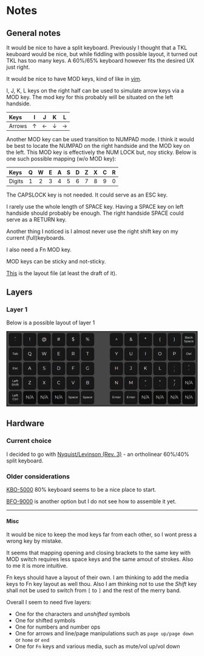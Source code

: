 # Notes

## General notes

It would be nice to have a split keyboard. Previously I thought that a TKL keuboard would be nice, but while fiddling with possible layout, it turned out TKL has too many keys. A 60%/65% keyboard however fits the desired UX just right.

It would be nice to have MOD keys, kind of like in [vim](vim.org).

I, J, K, L keys on the right half can be used to simulate arrow keys via a MOD key. The mod key for this probably will be situated on the left handside.

| Keys   | I | J | K | L |
|:-------|:-:|:-:|:-:|:-:|
| Arrows | ↑ | ← | ↓ | → |

Another MOD key can be used transition to NUMPAD mode. I think it would be best to locate the NUMPAD on the right handside and the MOD key on the left. This MOD key is effectively the NUM LOCK but, noy sticky. Below is one such possible mapping (w/o MOD key):

| Keys   | Q | W | E | A | S | D | Z | X | C | R |
|:-------|:-:|:-:|:-:|:-:|:-:|:-:|:-:|:-:|:-:|:-:|
| Digits | 1 | 2 | 3 | 4 | 5 | 6 | 7 | 8 | 9 | 0 |

The CAPSLOCK key is not needed. It could serve as an ESC key.

I rarely use the whole length of SPACE key. Having a SPACE key on left handside should probably be enough. The right handside SPACE could serve as a RETURN key.

Another thing I noticed is I almost never use the right shift key on my current (full)keyboards.

I also need a Fn MOD key.

MOD keys can be sticky and not-sticky.

[This](qibord_layout.json) is the layout file (at least the draft of it).

## Layers

### Layer 1

Below is a possible layout of layer 1

![qibord_layer_1](layers/qibord_layer1.png)

## Hardware

### Current choice

I decided to go with [Nyquist/Levinson (Rev. 3)](https://keeb.io/collections/split-keyboard-parts/products/nyquist-keyboard) - an ortholinear 60%/40% split keyboard.

### Older considerations

[KBO-5000](https://keeb.io/collections/frontpage/products/kbo-5000-split-staggered-80-keyboard) 80% keyboard seems to be a nice place to start.

[BFO-9000](https://keeb.io/collections/frontpage/products/bfo-9000-keyboard-customizable-full-size-split-ortholinear) is another option but I do not see how to assemble it yet.

----------

#### Misc

It would be nice to keep the mod keys far from each other, so I wont press a wrong key by mistake.

It seems that mapping opening and closing brackets to the same key with MOD switch requires less space keys and the same amout of strokes.
Also to me it is more intuitive.

Fn keys  should have a layout of their own. I am thinking to add the media keys to Fn key layout as well thou. Also I am thinking not to use the *Shift* key shall not be used to switch from `[` to `]` and the rest of the merry band.

Overall I seem to need five layers:

- One for the characters and *unshifted* symbols
- One for shifted symbols
- One for numbers and number ops
- One for arrows and line/page manipulations such as `page up/page down` or `home` or `end`
- One for `Fn` keys and various media, such as mute/vol up/vol down
